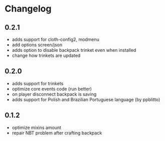 # Changelog

## 0.2.1
* adds support for cloth-config2, modmenu
* add options screen/json
* adds option to disable backpack trinket even when installed
* change how trinkets are updated

## 0.2.0
* adds support for trinkets 
* optimize core events code (run better)
* on player disconnect backpack is saving
* adds support for Polish and Brazilian Portuguese language (by ppblitto)

## 0.1.2
* optimize mixins amount
* repair NBT problem after crafting backpack
